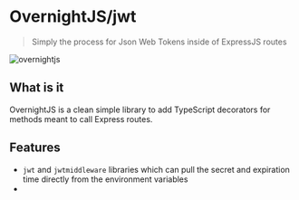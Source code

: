 # OvernightJS/jwt

> Simply the process for Json Web Tokens inside of ExpressJS routes

<img alt='overnightjs' src='https://github.com/seanpmaxwell/overnight/raw/master/overnightjs.png' border='0'>


## What is it

OvernightJS is a clean simple library to add TypeScript decorators for methods meant to call Express routes.


## Features
* `jwt` and `jwtmiddleware` libraries which can pull the secret and expiration time directly from the
environment variables
* 
